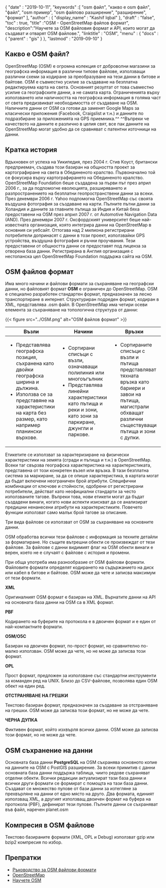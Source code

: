 {
  "date" : "2019-10-11",
  "keywords" :[ "osm файл", "какво е osm файл", "файл", "osm пример", "osm файлово разширение", "разширение", "формат" ],
  "author" : {
    "display_name" : "Kashif Iqbal"
},
  "draft" : "false",
  "toc" : true,
  "title" :"OSM - OpenStreetMap файлов формат",
  "description":"Научете за OSM файловия формат и API, които могат да създават и отварят OSM файлове.",
  "linktitle" : "OSM",
  "menu" : {
    "docs" : {
      "parent" : "gis"
}
},
  "lastmod" : "2019-09-10"
}

## Какво е OSM файл?

OpenStreetMap (OSM) е огромна колекция от доброволни магазини за географска информация в различни типове файлове, използващи различни схеми за кодиране за преобразуване на тези данни в битове и байтове. OSM е съвместно усилие за създаване на безплатна редактируема карта на света. Основният резултат от това съвместно усилие са географските данни, а не самата карта. Ограниченията върху използването или наличността на географска информация в голяма част от света предизвикват необходимостта от създаване на OSM. Наличните данни от OSM са готови да заменят Google Maps за класически приложения (Facebook, Craigslist и т.н.) и данните по подразбиране за приложенията на GPS приемника.^^ ^^Въпреки че качеството на данните е различно в целия свят, все пак данните на OpenStreetMap могат удобно да се сравняват с патентни източници на данни.

## Кратка история ##

Вдъхновен от успеха на Уикипедия, през 2004 г. Стив Коуст, британски предприемач, създава този базиран на общността проект за картографиране на света в Обединеното кралство. Първоначално той се фокусира върху картографирането на Обединеното кралство. OpenStreetMap Foundation беше създадена за първи път през април 2006 г., за да подпомогне еволюцията, разширяването и разпространението на безплатни геопространствени данни за всеки. През декември 2006 г. Yahoo подпомогна OpenStreetMap със своята въздушна фотография за създаване на карти. Пълните пътни данни за Холандия и данните за главните пътища за Индия и Китай бяха предоставени на OSM през април 2007 г. от Automotive Navigation Data (AND). През декември 2007 г. Оксфордският университет беше най-известната организация, която интегрира данни на OpenStreetMap в основния си уебсайт. Оттогава над 2 милиона регистрирани потребители допринасят с данни в този проект, използвайки GPS устройства, въздушна фотография и ръчни проучвания. Тези предоставени от общността данни се предоставят под лиценза за отворена база данни. Регистрирана в Англия организация с нестопанска цел OpenStreetMap Foundation поддържа сайта на OSM.

## OSM файлов формат ##

Има много начини и файлови формати за съхраняване на географски данни, но файловият формат **OSM** е ограничен до OpenStreetMap. OSM е специално разработен стандартен формат, предназначен за лесно транспортиране в интернет. Структуриран подреден формат, кодиран в XML, представлява .osm файл. В OpenStreetMap има четири осеви елемента за съхраняване на топологична структура от данни:

{{< figure src="../OSM.png" alt="OSM файлов формат" >}}


|Възли|Начини|Връзки|Тагове
---|---|---|---|
|<ul><li> Представлява географска позиция, съхранена като двойки географска ширина и дължина.</li><li> Използва се за представяне на характеристики на карта без размер, като например планински върхове.</li></ul> |<ul><li> Сортирани списъци с възли, означаващи полилиния или многоъгълник</li><li> Представлява линейни характеристики като пътища и реки и зони, като зони за паркиране, джунгли и паркове.</li></ul> |<ul><li> Сортираните списъци с възли и пътища представляват тяхната връзка като бариери и завои на пътища, магистрали обхващат различни съществуващи пътища и зони с дупки.</li></ul> |<ul><li> Съхранявайте метаданни за обектите на картата.* Винаги прикачени към всеки възел, начин или връзка</li></ul>


Етикетите се използват за характеризиране на физически характеристики на земята (сгради и пътища и т.н.) в OpenStreetMap. Всеки таг свързва географска характеристика на характеристиката, представена от този конкретен възел или връзка. В тази безплатна система за маркиране, за да се опише характеристика, в картата могат да бъдат включени неограничен брой атрибути. Специфични комбинации от ключове и стойности, одобрени от регистрирани потребители, действат като неофициални стандарти за често използваните тагове. Въпреки това, нови етикети могат да бъдат създадени винаги, когато нови аспекти изискват да се анализират предишни ненанесени атрибути на характеристиките. Повечето функции използват само малък брой тагове за описание.

Три вида файлове се използват от OSM за съхраняване на основните данни.

OSM обработва всички тези файлове с информация за техните детайли за форматиране. Но същите вътрешни обекти се произвеждат от тези файлове. За файлове с данни видимият флаг на OSM обекти винаги е верен, което не е случаят с файлове с история и промени.

При обща употреба има разнообразие от OSM файлови формати. Файловите формати определят кодирането на съдържанието на диск или кабел в битове и байтове. OSM може да чете и записва максимум от тези формати.

**XML**

Оригиналният OSM формат е базиран на XML. Върнатите данни на API на основната база данни на OSM са в XML формат.

**PBF**

Кодирането на буферите на протокола е в двоичен формат и е един от най-компактните формати.

**O5M/O5C**

Базиран на двоичен формат, по-прост формат, но сравнително по-малко използван. OSM може да чете, но не може да записва този формат.

**OPL**

Прост формат, предложен за използване със стандартни инструменти за команден ред на UNIX. Близо до CSV-файлове, позволява един OSM обект на един ред.

**ОТСТРАНЯВАНЕ НА ГРЕШКИ**

Текстово базиран формат, предназначен за създаване за отстраняване на грешки. OSM може да записва този формат, но не може да чете.

**ЧЕРНА ДУПКА**

Фиктивен формат, който изхвърля всички данни. OSM може да записва този формат, но не може да чете.

## OSM съхранение на данни ##

Основната база данни **PostgreSQL** на OSM съхранява основното копие на данните на OSM с PostGIS разширение. За всеки примитив с данни основната база данни поддържа таблица, чиито редове съхраняват отделни обекти. Всички редакции актуализират тази база данни и всички други формати се формират с помощта на тази база данни. Създават се множество пулове от бази данни за изтегляне за прехвърляне на данни от едно място на друго. Два формата, единият използващ XML, а другият използващ двоичен формат на буфера на протокола (PBF), дефинират тези пулове. Пълните данни се съхраняват във файл, наречен planet.osm

## Компресия в OSM файлове ##

Текстово базираните формати (XML, OPL и Debug) използват gzip или bzip2 компресия по избор.

## Препратки ##

* [Ръководство за OSM файлови формати](https://osmcode.org/file-formats-manual/#file-types)
* [OpenStreetMap](https://en.wikipedia.org/wiki/OpenStreetMap#History)
* [Научете OSM](https://learnosm.org/en/osm-data/getting-data/)

